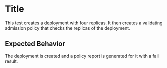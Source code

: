 # Title

This test creates a deployment with four replicas.
It then creates a validating admission policy that checks the replicas of the deployment.

## Expected Behavior

The deployment is created and a policy report is generated for it with a fail result.
